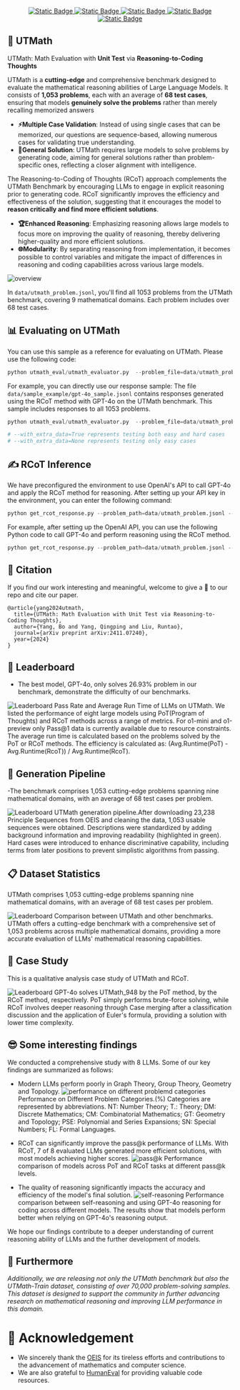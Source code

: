 
<p align="center">
    <a href="https://utmathhomepage.github.io/">
        <img alt="Static Badge" src="https://img.shields.io/badge/🚀Home Page-blue">
    </a> 
    <a href="https://arxiv.org/abs/2411.07240">
        <img alt="Static Badge" src="https://img.shields.io/badge/📃Paper ArXiv-red">
    </a>
    <a href="https://github.com/UTMathGroup/UTMath">
        <img alt="Static Badge" src="https://img.shields.io/badge/😺GitHub UTMath-darkgreen">
    </a>
    <a href="https://huggingface.co/datasets/UTMath/UTMath">
        <img alt="Static Badge" src="https://img.shields.io/badge/🤗HFDataset UTMath-yellow">
    </a>
    <a href="https://huggingface.co/datasets/UTMath/UTMath_Train">
        <img alt="Static Badge" src="https://img.shields.io/badge/🤗HFDataset UTMath_Train-yellow">
    </a>
</p>


## 📄 UTMath
UTMath: Math Evaluation with **Unit Test** via **Reasoning-to-Coding Thoughts**

UTMath is a **cutting-edge** and comprehensive benchmark designed to evaluate the mathematical reasoning abilities of Large Language Models. It consists of **1,053 problems**, each with an average of **68 test cases**, ensuring that models **genuinely solve the problems** rather than merely recalling memorized answers

<ul>
    <li><b>⚡️Multiple Case Validation</b>: Instead of using single cases that can be memorized, our questions are sequence-based, allowing numerous cases for validating true understanding.</li>
    <li><b>🔧General Solution</b>: UTMath requires large models to solve problems by generating code, aiming for general solutions rather than problem-specific ones, reflecting a closer alignment with intelligence.</li>
</ul>

 The Reasoning-to-Coding of Thoughts (RCoT) approach complements the UTMath Benchmark by encouraging LLMs to engage in explicit reasoning prior to generating code. RCoT significantly improves the efficiency and effectiveness of the solution, suggesting that it encourages the model to **reason critically and find more efficient solutions**.
 
<ul>
    <li><b>🏆Enhanced Reasoning</b>: Emphasizing reasoning allows large models to focus more on improving the quality of reasoning, thereby delivering higher-quality and more efficient solutions.</li>
    <li><b>🌐Modularity</b>: By separating reasoning from implementation, it becomes possible to control variables and mitigate the impact of differences in reasoning and coding capabilities across various large models.</li>
</ul>


![overview](./pic/overview.png)

In `data/utmath_problem.jsonl`, you'll find all 1053 problems from the UTMath benchmark, covering 9 mathematical domains. Each problem includes over 68 test cases.

## 📊 Evaluating on UTMath

You can use this sample as a reference for evaluating on UTMath. Please use the following code:
```python
python utmath_eval/utmath_evaluator.py  --problem_file=data/utmath_problem.jsonl --sample_file={your_sample_file_path}
```

For example, you can directly use our response sample:
The file `data/sample_example/gpt-4o_sample.jsonl` contains responses generated using the RCoT method with GPT-4o on the UTMath benchmark. This sample includes responses to all 1053 problems.
```python
python utmath_eval/utmath_evaluator.py  --problem_file=data/utmath_problem.jsonl --sample_file=data/sample_example/gpt-4o_sample.jsonl

# --with_extra_data=True represents testing both easy and hard cases
# --with_extra_data=None represents testing only easy cases
```

## ✍️ RCoT Inference
We have preconfigured the environment to use OpenAI's API to call GPT-4o and apply the RCoT method for reasoning. After setting up your API key in the environment, you can enter the following command:
```python
python get_rcot_response.py --problem_path=data/utmath_problem.jsonl --save_path={your_save_file_path} --model_name={your_llm_name}
```
For example, after setting up the OpenAI API, you can use the following Python code to call GPT-4o and perform reasoning using the RCoT method.
```python
python get_rcot_response.py --problem_path=data/utmath_problem.jsonl --save_path=data/sample_exapmle/gpt-4o_test.jsonl --model_name=gpt-4o-2024-08-06
```

## 💬 Citation
If you find our work interesting and meaningful, welcome to give a 🌟 to our repo and cite our paper.
```
@article{yang2024utmath,
  title={UTMath: Math Evaluation with Unit Test via Reasoning-to-Coding Thoughts},
  author={Yang, Bo and Yang, Qingping and Liu, Runtao},
  journal={arXiv preprint arXiv:2411.07240},
  year={2024}
}
```

## 🥇 Leaderboard
- The best model, GPT-4o, only solves 26.93\% problem in our benchmark, demonstrate the difficulty of our benchmarks.

![Leaderboard](./pic/leaderboard.png)
Pass Rate and Average Run Time of LLMs on UTMath. We listed the performance of eight large models using PoT(Program of Thoughts) and RCoT methods across a range of metrics. For o1-mini and o1-preview only Pass@1 data is currently available due to resource constraints. The average run time is calculated based on the problems solved by the PoT or RCoT methods. The efficiency is calculated as: (Avg.Runtime(PoT) - Avg.Runtime(RcoT)) / Avg.Runtime(RcoT).

## 🚠 Generation Pipeline
-The benchmark comprises 1,053 cutting-edge problems spanning nine mathematical domains, with an average of 68 test cases per problem.

![Leaderboard](./pic/Benchmark_Construction.png)
UTMath generation pipeline.After downloading 23,238 Principle Sequences from OEIS and cleaning the data, 1,053 usable sequences were obtained. Descriptions were standardized by adding background information and improving readability (highlighted in green). Hard cases were introduced to enhance discriminative capability, including terms from later positions to prevent simplistic algorithms from passing.

## 📋 Dataset Statistics
UTMath comprises 1,053 cutting-edge problems spanning nine mathematical domains, with an average of 68 test cases per problem.

![Leaderboard](./pic/Dataset_Statistics.png)
Comparison between UTMath and other benchmarks. UTMath offers a cutting-edge benchmark with a comprehensive set of 1,053 problems across multiple mathematical domains, providing a more accurate evaluation of LLMs' mathematical reasoning capabilities.

## 📖 Case Study
This is a qualitative analysis case study of UTMath and RCoT.

![Leaderboard](./pic/Case_Study.png)
GPT-4o solves UTMath_948 by the PoT method, by the RCoT method, respectively. PoT simply performs brute-force solving, while RCoT involves deeper reasoning through Case merging after a classification discussion and the application of Euler's formula, providing a solution with lower time complexity.

## 😎 Some interesting findings
We conducted a comprehensive study with 8 LLMs. Some of our key findings are summarized as follows:

- Modern LLMs perform poorly in Graph Theory, Group Theory, Geometry and Topology.
![performance on different problemd categories](./pic/performance_on_different_problems_categories.png)
Performance on Different Problem Categories.(%) Categories are represented by abbreviations. NT: Number Theory; T.: Theory; DM: Discrete Mathematics; CM: Combinatorial Mathematics; GT: Geometry and Topology; PSE: Polynomial and Series Expansions; SN: Special Numbers; FL: Formal Languages.

- RCoT can significantly improve the pass@k performance of LLMs. With RCoT, 7 of 8 evaluated LLMs generated more efficient solutions, with most models achieving higher scores.
![pass@k](./pic/pass_k.png)
Performance comparison of models across PoT and RCoT tasks at different pass@k levels.

- The quality of reasoning significantly impacts the accuracy and efficiency of the model's final solution.
![self-reasoning](./pic/self-reasoning.png)
Performance comparison between self-reasoning and using GPT-4o reasoning for coding across different models. The results show that models perform better when relying on GPT-4o's reasoning output.

We hope our findings contribute to a deeper understanding of current reasoning ability of LLMs and the further development of models.

## 👀 Furthermore
*Additionally, we are releasing not only the UTMath benchmark but also the UTMath-Train dataset, consisting of over 70,000 problem-solving samples. This dataset is designed to support the community in further advancing research on mathematical reasoning and improving LLM performance in this domain.*

# 🥰 Acknowledgement
- We sincerely thank the [OEIS](https://oeis.org/wiki/Welcome) for its tireless efforts and contributions to the advancement of mathematics and computer science.
- We are also grateful to [HumanEval](https://github.com/openai/human-eval) for providing valuable code resources. 
